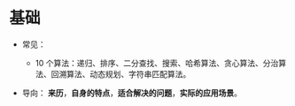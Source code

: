 # 基础

- 常见：

  - 10 个算法：递归、排序、二分查找、搜索、哈希算法、贪心算法、分治算法、回溯算法、动态规划、字符串匹配算法。

- 导向：
  **来历**，**自身的特点**，**适合解决的问题**，**实际的应用场景**。
